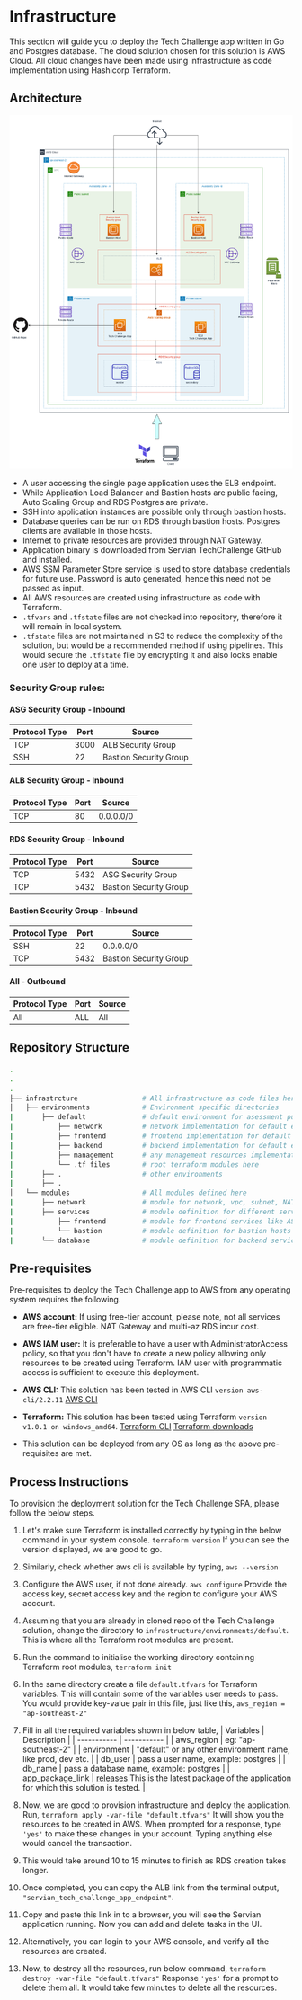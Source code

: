 # Infrastructure

This section will guide you to deploy the Tech Challenge app written in Go and Postgres database. The cloud solution chosen for this solution is AWS Cloud. All cloud changes have been made using infrastructure as code implementation using Hashicorp Terraform.

## Architecture

![architecture](ServianTCArchitecture.png)

* A user accessing the single page application uses the ELB endpoint.
* While Application Load Balancer and Bastion hosts are public facing, Auto Scaling Group and RDS Postgres are private.
* SSH into application instances are possible only through bastion hosts.
* Database queries can be run on RDS through bastion hosts. Postgres clients are available in those hosts.
* Internet to private resources are provided through NAT Gateway.
* Application binary is downloaded from Servian TechChallenge GitHub and installed.
* AWS SSM Parameter Store service is used to store database credentials for future use. Password is auto generated, hence this need not be passed as input.
* All AWS resources are created using infrastructure as code with Terraform.
*  `.tfvars` and `.tfstate` files are not checked into repository, therefore it will remain in local system.
*  `.tfstate` files are not maintained in S3 to reduce the complexity of the solution, but would be a recommended method if using pipelines. This would secure the `.tfstate` file by encrypting it and also locks enable one user to deploy at a time.

### Security Group rules:
   #### ASG Security Group - Inbound
   | Protocol Type | Port | Source | 
   | ------------- | -----| ------ |
   | TCP        | 3000 | ALB Security Group |
   | SSH | 22 | Bastion Security Group |

   #### ALB Security Group - Inbound
   | Protocol Type | Port | Source | 
   | ------------- | ----- | ------ |
   | TCP        | 80 | 0.0.0.0/0 |

   #### RDS Security Group - Inbound
   | Protocol Type | Port | Source | 
   | ------------- | ----- | ------ |
   | TCP        | 5432 | ASG Security Group |
   | TCP        | 5432 | Bastion Security Group |

   #### Bastion Security Group - Inbound
   | Protocol Type | Port | Source | 
   | ------------- | ----- | ------ |
   | SSH        | 22 | 0.0.0.0/0 |
   | TCP        | 5432 | Bastion Security Group |

   #### All - Outbound
   | Protocol Type | Port | Source | 
   | ------------- | ----- | ------ |
   | All        | ALL | All |

## Repository Structure

``` sh
.
.
.
├── infrastrcture                # All infrastructure as code files here
│   ├── environments             # Environment specific directories 
|       ├── default              # default environment for asessment purpose
|           ├── network          # network implementation for default environment
|           ├── frontend         # frontend implementation for default environment
|           ├── backend          # backend implementation for default environment
|           ├── management       # any management resources implementation for default environment
|           └── .tf files        # root terraform modules here
|       ├── .                    # other environments
|       ├── .
│   └── modules                  # All modules defined here
|       ├── network              # module for network, vpc, subnet, NAT etc.
|       ├── services             # module definition for different services
|           ├── frontend         # module for frontend services like ASG, ALB and their SGs   
|           └── bastion          # module definition for bastion hosts and their SGs
|       └── database             # module definition for backend services

```


## Pre-requisites

Pre-requisites to deploy the Tech Challenge app to AWS from any operating system requires the following.

* **AWS account:**
  If using free-tier account, please note, not all services are free-tier eligible. NAT Gateway and multi-az RDS incur cost.
* **AWS IAM user:**
  It is preferable to have a user with AdministratorAccess policy, so that you don't have to create a new policy allowing only resources to be created using Terraform.
   IAM user with programmatic access is sufficient to execute this deployment.
* **AWS CLI:**
  This solution has been tested in AWS CLI `version aws-cli/2.2.11`
   [AWS CLI](https://docs.aws.amazon.com/cli/latest/userguide/cli-chap-install.html)

* **Terraform:**
  This solution has been tested using Terraform `version v1.0.1 on windows_amd64`.
   [Terraform CLI](https://learn.hashicorp.com/tutorials/terraform/install-cli)
   [Terraform downloads](https://www.terraform.io/downloads.html)

* This solution can be deployed from any OS as long as the above pre-requisites are met.

## Process Instructions

To provision the deployment solution for the Tech Challenge SPA, please follow the below steps.

1. Let's make sure Terraform is installed correctly by typing in the below command in your system console.
   `terraform version`
   If you can see the version displayed, we are good to go.
2. Similarly, check whether aws cli is available by typing,
   `aws --version`
3. Configure the AWS user, if not done already.
   `aws configure`
   Provide the access key, secret access key and the region to configure your AWS account.
4.  Assuming that you are already in cloned repo of the Tech Challenge solution, change the directory to `infrastructure/environments/default`. This is where all the Terraform root modules are present.
5.  Run the command to initialise the working directory containing Terraform root modules,
    `terraform init`

6. In the same directory create a file `default.tfvars` for Terraform variables. This will contain some of the variables user needs to pass.
   You would provide key-value pair in this file, just like this,
   `aws_region = "ap-southeast-2"`
7. Fill in all the required variables shown in below table,
   | Variables    | Description |
   | ----------- | ----------- |
   | aws_region        | eg: "ap-southeast-2" |
   | environment    | "default" or any other environment name, like prod, dev etc. |
   | db_user | pass a user name, example: postgres |
   | db_name     | pass a database name, example: postgres |
   | app_package_link | [releases](https://github.com/servian/TechChallengeApp/releases/download/v.0.8.0/TechChallengeApp_v.0.8.0_linux64.zip) This is the latest package of the application for which this solution is tested.  |
8. Now, we are good to provision infrastructure and deploy the application. Run,
   `terraform apply -var-file "default.tfvars"`
    It will show you the resources to be created in AWS. When prompted for a response, type `'yes'` to make these changes in your account. Typing anything else would cancel the transaction.
9.  This would take around 10 to 15 minutes to finish as RDS creation takes longer.
10. Once completed, you can copy the ALB link from the terminal output, `"servian_tech_challenge_app_endpoint"`.
11. Copy and paste this link in to a browser, you will see the Servian application running. Now you can add and delete tasks in the UI.
12. Alternatively, you can login to your AWS console, and verify all the resources are created.
13. Now, to destroy all the resources, run below command,
    `terraform destroy -var-file "default.tfvars"`
    Response `'yes'` for a prompt to delete them all.
    It would take few minutes to delete all the resources. 
